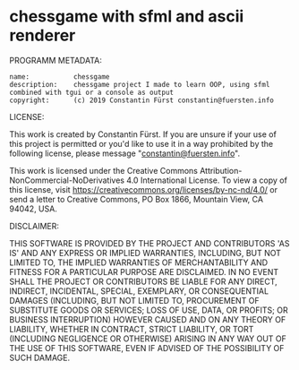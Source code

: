 # chessgame with sfml and ascii renderer
PROGRAMM METADATA:

    name:           chessgame
	description:    chessgame project I made to learn OOP, using sfml combined with tgui or a console as output
	copyright:      (c) 2019 Constantin Fürst constantin@fuersten.info

LICENSE:

   This work is created by Constantin Fürst.
   If you are unsure if your use of this project is permitted or you'd like to use it in a way prohibited by the following license, please message "constantin@fuersten.info".
   
   This work is licensed under the
   Creative Commons Attribution-NonCommercial-NoDerivatives 4.0 International License.
   To view a copy of this license, visit https://creativecommons.org/licenses/by-nc-nd/4.0/ or send a letter to Creative Commons, PO Box 1866, Mountain View, CA 94042, USA.

DISCLAIMER:

THIS SOFTWARE IS PROVIDED BY THE PROJECT AND CONTRIBUTORS 'AS IS' AND
ANY EXPRESS OR IMPLIED WARRANTIES, INCLUDING, BUT NOT LIMITED TO, THE
IMPLIED WARRANTIES OF MERCHANTABILITY AND FITNESS FOR A PARTICULAR PURPOSE
ARE DISCLAIMED.  IN NO EVENT SHALL THE PROJECT OR CONTRIBUTORS BE LIABLE
FOR ANY DIRECT, INDIRECT, INCIDENTAL, SPECIAL, EXEMPLARY, OR CONSEQUENTIAL
DAMAGES (INCLUDING, BUT NOT LIMITED TO, PROCUREMENT OF SUBSTITUTE GOODS
OR SERVICES; LOSS OF USE, DATA, OR PROFITS; OR BUSINESS INTERRUPTION)
HOWEVER CAUSED AND ON ANY THEORY OF LIABILITY, WHETHER IN CONTRACT, STRICT
LIABILITY, OR TORT (INCLUDING NEGLIGENCE OR OTHERWISE) ARISING IN ANY WAY
OUT OF THE USE OF THIS SOFTWARE, EVEN IF ADVISED OF THE POSSIBILITY OF
SUCH DAMAGE.